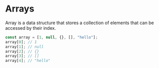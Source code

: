 # Arrays

Array is a data structure that stores a collection of elements that can be accessed by their index.

```javascript
const array = [1, null, {}, [], "hello"];
array[0]; // 1
array[1]; // null
array[2]; // {}
array[3]; // []
array[4]; // "hello"
```
